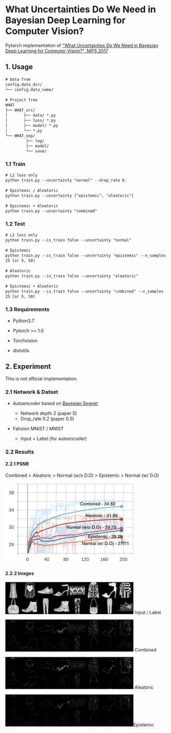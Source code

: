 # What Uncertainties Do We Need in Bayesian Deep Learning for Computer Vision?

Pytorch implementation of ["What Uncertainties Do We Need in Bayesian Deep Learning for Computer Vision?", NIPS 2017](https://arxiv.org/abs/1703.04977) 



## 1. Usage

```
# Data Tree
config.data_dir/
└── config.data_name/

# Project Tree
WHAT
├── WHAT_src/
│       ├── data/ *.py
│       ├── loss/ *.py
│       ├── model/ *.py
│       └── *.py
└── WHAT_exp/
         ├── log/
         ├── model/
         └── save/         
```



### 1.1  Train

```
# L2 loss only 
python train.py --uncertainty "normal" --drop_rate 0.

# Epistemic / Aleatoric 
python train.py --uncertainty ["epistemic", "aleatoric"]

# Epistemic + Aleatoric
python train.py --uncertainty "combined"
```



### 1.2 Test

```
# L2 loss only 
python train.py --is_train false --uncertainty "normal"

# Epistemic
python train.py --is_train false --uncertainty "epistemic" --n_samples 25 [or 5, 50]

# Aleatoric
python train.py --is_train false --uncertainty "aleatoric" 

# Epistemic + Aleatoric
python train.py --is_train false --uncertainty "combined" --n_samples 25 [or 5, 50]
```



### 1.3 Requirements

- Python3.7

- Pytorch >= 1.0
- Torchvision
- distutils



## 2. Experiment

This is not official implementation.



### 2.1 Network & Datset

- Autoencoder based on [Bayesian Segnet](https://arxiv.org/abs/1511.02680)

  - Network depth 2 (paper 5)
  - Drop_rate 0.2 (paper 0.5)

- Fahsion MNIST / MNIST

  - Input = Label (for autoencoder)

    

### 2.2 Results

#### 2.2.1 PSNR

Combined > Aleatoric > Normal (w/o D.O) > Epistemic > Normal  (w/ D.O)

<img src="./WHAT_asset/psnr.png" alt="drawing" width="400"/>



#### 2.2.2 Images

<img src="./WHAT_asset/label.png" alt="drawing" width="400"/>  Input / Label

<img src="./WHAT_asset/com.png" alt="drawing" width="400"/> Combined

<img src="./WHAT_asset/al.png" alt="drawing" width="400"/> Aleatoric

<img src="./WHAT_asset/ep.png" alt="drawing" width="400"/>Epistemic




